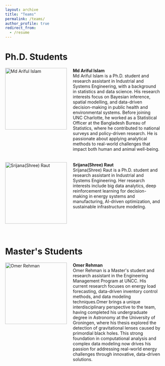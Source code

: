 ```yaml
---
layout: archive
title: "Teams"
permalink: /teams/
author_profile: true
redirect_from:
  - /resume
---
```


Ph.D. Students
======

<div style="display: flex; align-items: flex-start;">
  <img src="{{ site.baseurl }}/assets/images/Pic_Arif.jpg" alt="Md Ariful Islam" style="width: 200px; margin-right: 20px;" />
  <div>
    <strong>Md Ariful Islam</strong><br />
    Md Ariful Islam is a Ph.D. student and research assistant in Industrial and Systems Engineering, with a background in statistics and data science. His research interests focus on Bayesian inference, spatial modelling, and data-driven decision-making in public health and environmental systems. Before joining UNC Charlotte, he worked as a Statistical Officer at the Bangladesh Bureau of Statistics, where he contributed to national surveys and policy-driven research. He is passionate about applying analytical methods to real-world challenges that impact both human and animal well-being.
  </div>
</div>
<br><br>


<div style="display: flex; align-items: flex-start;">
  <img src="{{ site.baseurl }}/assets/images/Shree.png" alt="Srijana(Shree) Raut" style="width: 200px; margin-right: 20px;" />
  <div>
    <strong>Srijana(Shree) Raut</strong><br />
    Srijana(Shree) Raut is a Ph.D. student and research assistant in Industrial and Systems Engineering. Her research interests include big data analytics, deep reinforcement learning for decision-making in energy systems and manufacturing, AI-driven optimization, and sustainable infrastructure modeling.
  </div>
</div>
<br><br>

Master's Students
======

<div style="display: flex; align-items: flex-start;">
  <img src="{{ site.baseurl }}/assets/images/Omer.jpg" alt="Omer Rehman" style="width: 200px; margin-right: 20px;" />
  <div>
    <strong>Omer Rehman</strong><br />
    Omer Rehman is a Master's student and research assistant in the Engineering Management Program at UNCC. His current research focuses on energy load forecasting, data-driven inventory control methods, and data modeling techniques.Omer brings a unique interdisciplinary perspective to the team, having completed his undergraduate degree in Astronomy at the University of Groningen, where his thesis explored the detection of gravitational lenses caused by primordial black holes. This strong foundation in computational analysis and complex data modeling now drives his passion for addressing real-world energy challenges through innovative, data-driven solutions.
  </div>
</div>
<br><br>